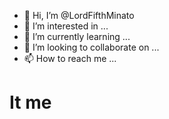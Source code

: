 - 👋 Hi, I’m @LordFifthMinato
- 👀 I’m interested in ...
- 🌱 I’m currently learning ...
- 💞️ I’m looking to collaborate on ...
- 📫 How to reach me ...

<!---
LordFifthMinato/LordFifthMinato is a ✨ special ✨ repository because its `README.md` (this file) appears on your GitHub profile.
You can click the Preview link to take a look at your changes.
--->
<div background="pink">
 <h1 color="blue"> It me </h1>
</div>
